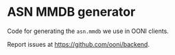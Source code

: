 # ASN MMDB generator

Code for generating the `asn.mmdb` we use in OONI clients.

Report issues at https://github.com/ooni/backend.
